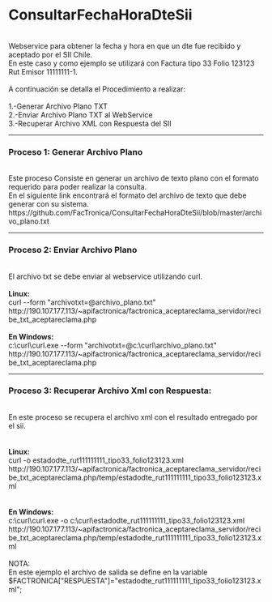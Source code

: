 # ConsultarFechaHoraDteSii
<br>Webservice para obtener la fecha y hora en que un dte fue recibido y aceptado por el SII Chile.
<br>En este caso y como ejemplo se utilizará con Factura tipo 33 Folio 123123 Rut Emisor 11111111-1.
<br>
<br>A continuación se detalla el Procedimiento a realizar:
<br>
<br>1.-Generar Archivo Plano TXT
<br>2.-Enviar Archivo Plano TXT al WebService
<br>3.-Recuperar Archivo XML con Respuesta del SII
<hr>
<h3>Proceso 1: Generar Archivo Plano</h3>
<br>Este proceso Consiste en generar un archivo de texto plano con el formato requerido para poder realizar la consulta.
<br>En el siguiente link encontrará el formato del archivo de texto que debe generar con su sistema.
<br>https://github.com/FacTronica/ConsultarFechaHoraDteSii/blob/master/archivo_plano.txt
<br>
<hr>
<h3>Proceso 2: Enviar Archivo Plano</h3>
<br>El archivo txt se debe enviar al webservice utilizando curl.
<br>
<br><b>Linux:</b>
<br>curl --form "archivotxt=@archivo_plano.txt"  http://190.107.177.113/~apifactronica/factronica_aceptareclama_servidor/recibe_txt_aceptareclama.php
<br>
<br><b>En Windows:</b>
<br>c:\curl\curl.exe --form "archivotxt=@c:\curl\archivo_plano.txt" http://190.107.177.113/~apifactronica/factronica_aceptareclama_servidor/recibe_txt_aceptareclama.php
<br>
<hr>
<h3>Proceso 3: Recuperar Archivo Xml con Respuesta:</h3>
<br>En este proceso se recupera el archivo xml con el resultado entregado por el sii.
<br>
<br>
<br><b>Linux:</b>
<br>curl -o estadodte_rut111111111_tipo33_folio123123.xml http://190.107.177.113/~apifactronica/factronica_aceptareclama_servidor/recibe_txt_aceptareclama.php/temp/estadodte_rut111111111_tipo33_folio123123.xml
<br>
<br>
<br><b>En Windows:</b>
<br>c:\curl\curl.exe -o c:\curl\estadodte_rut111111111_tipo33_folio123123.xml http://190.107.177.113/~apifactronica/factronica_aceptareclama_servidor/recibe_txt_aceptareclama.php/temp/estadodte_rut111111111_tipo33_folio123123.xml
<br>
<br>NOTA:
<br>En este ejemplo el archivo de salida se define en la variable $FACTRONICA["RESPUESTA"]="estadodte_rut111111111_tipo33_folio123123.xml";
